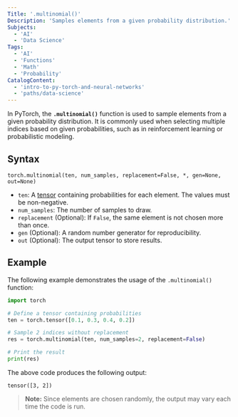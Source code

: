```yaml
---
Title: '.multinomial()'
Description: 'Samples elements from a given probability distribution.'
Subjects:
  - 'AI'
  - 'Data Science'
Tags:
  - 'AI'
  - 'Functions'
  - 'Math'
  - 'Probability'
CatalogContent:
  - 'intro-to-py-torch-and-neural-networks'
  - 'paths/data-science'
---
```


In PyTorch, the **`.multinomial()`** function is used to sample elements from a given probability distribution. It is commonly used when selecting multiple indices based on given probabilities, such as in reinforcement learning or probabilistic modeling.

## Syntax

```pseudo
torch.multinomial(ten, num_samples, replacement=False, *, gen=None, out=None)
```

- `ten`: A [tensor](https://www.codecademy.com/resources/docs/pytorch/tensors) containing probabilities for each element. The values must be non-negative.
- `num_samples`: The number of samples to draw.
- `replacement` (Optional): If `False`, the same element is not chosen more than once.
- `gen` (Optional): A random number generator for reproducibility.
- `out` (Optional): The output tensor to store results.

## Example

The following example demonstrates the usage of the `.multinomial()` function:

```py
import torch

# Define a tensor containing probabilities
ten = torch.tensor([0.1, 0.3, 0.4, 0.2])

# Sample 2 indices without replacement
res = torch.multinomial(ten, num_samples=2, replacement=False)

# Print the result
print(res)
```

The above code produces the following output:

```shell
tensor([3, 2])
```

> **Note:** Since elements are chosen randomly, the output may vary each time the code is run.
